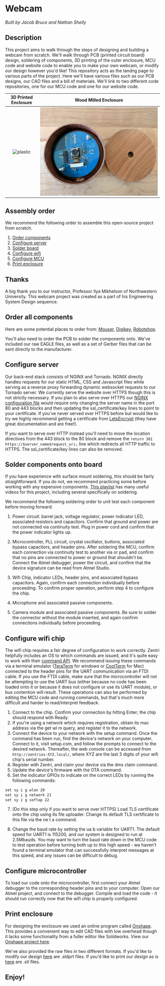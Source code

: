 # Webcam

*Built by Jacob Bruce and Nathan Shelly*

## Description

This project aims to walk through the steps of designing and building a webcam from scratch. We'll walk through PCB (printed circuit board) design, soldering of components, 3D printing of the outer enclosure, MCU code and website code to enable you to make your own webcam, or modify our design however you'd like! This repository acts as the landng page to various parts of the project. Here we'll have various files such as our PCB designs, our CAD files and a bill of materials. We'll link to two different code repositories, one for our MCU code and one for our website code.

3D Printed Enclosure             |  Wood Milled Enclosure
:-------------------------:|:-------------------------:
![plastic](./images/plastic.jpg "3D Printed Enclosure")  |  ![wood](./images/wood.jpg "Wood Enclosure")

## Assembly order

We recommend the following order to assemble this open-source project from scratch.

1. [Order components](#order-all-components)
2. [Configure server](#configure-server)
3. [Solder board](#solder-components-onto-board)
4. [Configure wifi](#configure-wifi-chip)
5. [Configure MCU](#configure-microcontroller)
6. [Print enclosure](#print-enclosure)

## Thanks

A big thank you to our instructor, Professor Ilya Mikhelson of Northwestern University. This webcam project was created as a part of his Engineering System Design sequence.

## Order all components

Here are some potential places to order from: [Mouser](http://www.mouser.com/), [Digikey](https://www.digikey.com/), [Robotshop](http://www.robotshop.com/).

You'll also need to order the PCB to solder the components onto. We've included our raw EAGLE files, as well as a set of Gerber files that can be sent directly to the manufacturer.

## Configure server

Our back-end stack consists of NGINX and Tornado. NGNIX directly handles requests for our static HTML, CSS and Javascript files while serving as a reverse proxy forwarding dynamic websocket requests to our Tornado server. We currently serve the website over HTTPS though this is not strictly necessary. If you plan to also serve over HTTPS our [NGINX configuration file](./nginx_config) would require only changing the server name in the port 80 and 443 blocks and then updating the ssl_certificate/key lines to point to your certificate. If you've never served over HTTPS before but would like to try we highly recommend getting a certificate from [LetsEncrypt](https://letsencrypt.org/) (they have great documentation and are free!).

If you want to serve over HTTP instead you'll need to move the location directives from the 443 block to the 80 block and remove the `return 301 https://$server_name$request_uri;` line which redirects all HTTP traffic to HTTPS. The ssl_certificate/key lines can also be removed.

## Solder components onto board

If you have experience with surface mount soldering, this should be fairly straightforward. If you do not, we recommend practicing some before working with any expensive components. [This playlist](https://www.youtube.com/playlist?list=PL1ec5YBm_crySPZat6Y5e9hxfIUI7d97B) has many useful videos for this project, including several specifically on soldering.

We recommend the following soldering order to unit test each component before moving forward.

1. Power circuit: barrel jack, voltage regulator, power indicator LED, associated resistors and capacitors. Confirm that ground and power are not connected via continuity test. Plug in power cord and confirm that the power indicator lights up.

2. Microcontroller, PLL circuit, crystal oscillator, buttons, associated bypass capacitors, and header pins. After soldering the MCU, confirm each connection via continuity test to another via or pad, and confirm that no pins are connected to power or ground that shouldn't be. Connect the Atmel debugger, power the circuit, and confirm that the device signature can be read from Atmel Studio.

3. Wifi Chip, indicator LEDs, header pins, and associated bypass capacitors. Again, confirm each connection individually before proceeding. To confirm proper operation, perform step 4 to configure the chip.

4. Microphone and associated passive components.

5. Camera module and associated passive components. Be sure to solder the connector without the module inserted, and again confirm connections individually before proceeding.

## Configure wifi chip

The wifi chip requires a fair degree of configuration to work correctly. Zentri helpfully includes an OS to which commands are issued, and it's quite easy to work with their [command API](https://docs.zentri.com/zentrios/wz/3.3/cmd/commands). We recommend issuing these commands via a terminal emulator ([TeraTerm](https://ttssh2.osdn.jp/index.html.en) for windows or [CoolTerm](http://freeware.the-meiers.org/) for Mac) connected to the header pins for the UART communication via an FTDI cable. If you use the FTDI cable, make sure that the microcontroller will not be attempting to use the UART bus (either because no code has been loaded onto it or because it does not configure or use its UART module), or bus contention will result. These operations can also be performed by editing the MCU code and running commands, but that's much more difficult and harder to read/interpret feedback.

1. Connect to the chip. Confirm your connection by hitting Enter; the chip should respond with Ready.
2. If you're using a network which requires registration, obtain its mac address via the get wl m query, and register it to the network.
3. Connect the device to your network with the setup command. Once the command has been run, find the device's network on your computer. Connect to it, visit setup.com, and follow the prompts to connect to the desired network. Thereafter, the web console can be accessed from `http://zentrios-XYZ.local/`, where XYZ are the last 3 digits of your wifi chip's serial number.
4. Register with Zentri, and claim your device via the dms claim command.
5. Update the device's firmware with the OTA command.
6. Set the indicator GPIOs to indicate on the correct LEDs by running the following commands:

```
set sy i g wlan 20
set sy i g network 21
set sy i g softap 22
```

7. (Do this step only if you want to serve over HTTPS) Load TLS certificate onto the chip using its file uploader. Change its default TLS certificate to this file via the ne t a command.

8. Change the baud rate by setting the ua b variable for UART1. The default speed for UART1 is 115200, and our system is designed to run at 2.5Mbauds. You may want to turn the baud rate down in the MCU code to test operation before turning both up to this high speed - we haven't found a terminal emulator that can successfully interpret messages at this speed, and any issues can be difficult to debug.

## Configure microcontroller

To load our code onto the microcontroller, first connect your Atmel debugger to the corresponding header pins and to your computer. Open our Atmel project, and connect to the debugger. Compile and load the code - it should run correctly now that the wifi chip is properly configured.

## Print enclosure

For designing the enclosure we used an online program called [Onshape](https://www.onshape.com/). This provides a convenient way to edit CAD files with low overhead though it lacks some functionality from a fuller editor like Solidworks. View our [Onshape project here](https://cad.onshape.com/documents/ae298fb239b6988d4ccff146/w/2fbac33a8452420bf0238e8e/e/6b2309d9b32e628505d094b1).

We've also provided the raw files in two different formats. If you'd like to modify our design [here](./cad/editable) are .sldprt files. If you'd like to print our design as is [here](./cad/printable) are .stl files.

## Enjoy!
